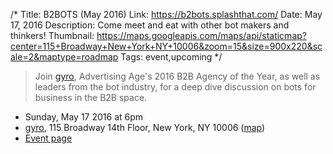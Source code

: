 /*
Title: B2BOTS (May 2016)
Link: https://b2bots.splashthat.com/
Date: May 17, 2016
Description: Come meet and eat with other bot makers and thinkers!
Thumbnail: https://maps.googleapis.com/maps/api/staticmap?center=115+Broadway+New+York+NY+10006&zoom=15&size=900x220&scale=2&maptype=roadmap
Tags: event,upcoming
*/

>Join [gyro](https://www.gyro.com/), Advertising Age's 2016 B2B Agency of the Year, as well as leaders from the bot industry, for a deep dive discussion on bots for business in the B2B space.

- Sunday, May 17 2016 at 6pm
- [gyro](https://www.gyro.com/), 115 Broadway 14th Floor, New York,  NY 10006 ([map](https://www.google.com/maps/dir/Current+Location/115+Broadway+New+York+NY+10006))
- [Event page](https://b2bots.splashthat.com/)
